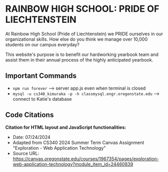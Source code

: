 # RAINBOW HIGH SCHOOL: PRIDE OF LIECHTENSTEIN 

At Rainbow High School (Pride of Liechtenstein) we PRIDE ourselves in our organizational skills.
How else do you think we manage over 10,000 students on our campus everyday?

This website's purpose is to benefit our hardworking yearbook team and assist them in their annual process of the highly anticipated yearbook.

## Important Commands
- ```npm run forever``` --> server app.js even when terminal is closed
- ```mysql -u cs340_kimuraka -p -h classmysql.engr.oregonstate.edu``` --> connect to Katie's database

## Code Citations
**Citation for HTML layout and JavaScript functionalities:**
- Date: 07/24/2024
- Adapted from CS340 2024 Summer Term Canvas Assignment "Exploration - Web Application Technology"
- Source URL: https://canvas.oregonstate.edu/courses/1967354/pages/exploration-web-application-technology?module_item_id=24460839
